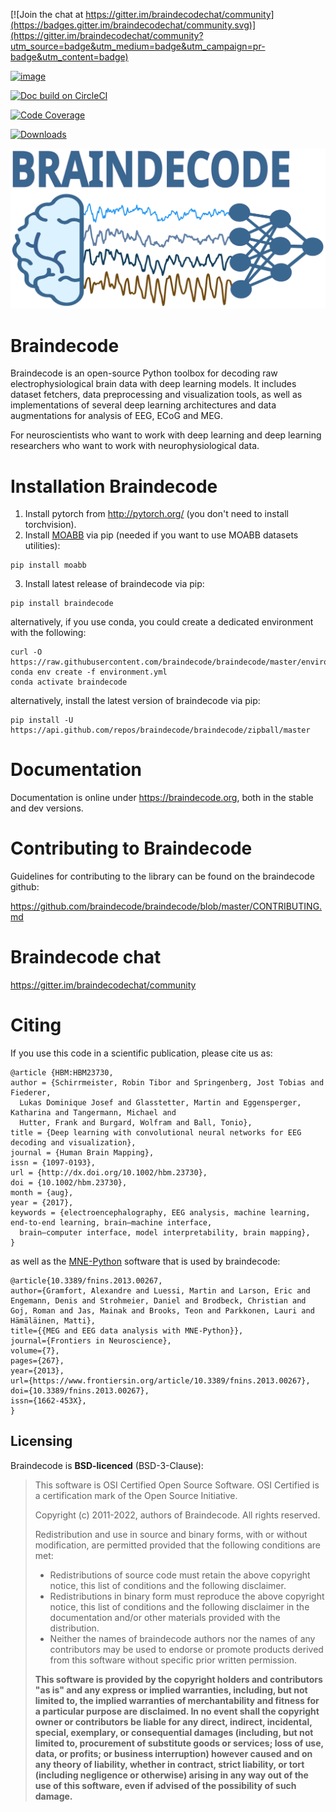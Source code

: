 [pepy-image]: https://pepy.tech/badge/braindecode
[pepy-url]: https://pepy.tech/project/braindecode

[![Join the chat at https://gitter.im/braindecodechat/community](https://badges.gitter.im/braindecodechat/community.svg)](https://gitter.im/braindecodechat/community?utm_source=badge&utm_medium=badge&utm_campaign=pr-badge&utm_content=badge)

[![image](https://github.com/braindecode/braindecode/workflows/tests-and-docs/badge.svg)](https://github.com/braindecode/braindecode/actions)

[![Doc build on CircleCI](https://circleci.com/gh/braindecode/braindecode.svg?style=svg)](https://circleci.com/gh/braindecode/braindecode)

[![Code Coverage](https://codecov.io/gh/braindecode/braindecode/branch/master/graph/badge.svg)](https://codecov.io/gh/braindecode/braindecode)

[![Downloads][pepy-image]][pepy-url]

![Braindecode Logo](https://raw.githubusercontent.com/braindecode/braindecode/master/docs/_static/braindecode.svg)


Braindecode
===========

Braindecode is an open-source Python toolbox for decoding raw
electrophysiological brain data with deep learning models. It includes
dataset fetchers, data preprocessing and visualization tools, as well as
implementations of several deep learning architectures and data
augmentations for analysis of EEG, ECoG and MEG.

For neuroscientists who want to work with deep learning and deep
learning researchers who want to work with neurophysiological data.

Installation Braindecode
========================

1.  Install pytorch from <http://pytorch.org/> (you don\'t need to
    install torchvision).
2.  Install [MOABB](https://github.com/NeuroTechX/moabb) via pip (needed
    if you want to use MOABB datasets utilities):

``` {.bash}
pip install moabb
```

3.  Install latest release of braindecode via pip:

``` {.bash}
pip install braindecode
```

alternatively, if you use conda, you could create a dedicated
environment with the following:

``` {.bash}
curl -O https://raw.githubusercontent.com/braindecode/braindecode/master/environment.yml
conda env create -f environment.yml
conda activate braindecode
```

alternatively, install the latest version of braindecode via pip:

``` {.bash}
pip install -U https://api.github.com/repos/braindecode/braindecode/zipball/master
```

Documentation
=============

Documentation is online under <https://braindecode.org>, both in the
stable and dev versions.

Contributing to Braindecode
===========================

Guidelines for contributing to the library can be found on the
braindecode github:

<https://github.com/braindecode/braindecode/blob/master/CONTRIBUTING.md>

Braindecode chat
================

<https://gitter.im/braindecodechat/community>

Citing
======

If you use this code in a scientific publication, please cite us as:

``` {.bibtex}
@article {HBM:HBM23730,
author = {Schirrmeister, Robin Tibor and Springenberg, Jost Tobias and Fiederer,
  Lukas Dominique Josef and Glasstetter, Martin and Eggensperger, Katharina and Tangermann, Michael and
  Hutter, Frank and Burgard, Wolfram and Ball, Tonio},
title = {Deep learning with convolutional neural networks for EEG decoding and visualization},
journal = {Human Brain Mapping},
issn = {1097-0193},
url = {http://dx.doi.org/10.1002/hbm.23730},
doi = {10.1002/hbm.23730},
month = {aug},
year = {2017},
keywords = {electroencephalography, EEG analysis, machine learning, end-to-end learning, brain–machine interface,
  brain–computer interface, model interpretability, brain mapping},
}
```

as well as the [MNE-Python](https://mne.tools) software that is used by
braindecode:

``` {.bibtex}
@article{10.3389/fnins.2013.00267,
author={Gramfort, Alexandre and Luessi, Martin and Larson, Eric and Engemann, Denis and Strohmeier, Daniel and Brodbeck, Christian and Goj, Roman and Jas, Mainak and Brooks, Teon and Parkkonen, Lauri and Hämäläinen, Matti},
title={{MEG and EEG data analysis with MNE-Python}},
journal={Frontiers in Neuroscience},
volume={7},
pages={267},
year={2013},
url={https://www.frontiersin.org/article/10.3389/fnins.2013.00267},
doi={10.3389/fnins.2013.00267},
issn={1662-453X},
}
```

Licensing
---------

Braindecode is **BSD-licenced** (BSD-3-Clause):

> This software is OSI Certified Open Source Software. OSI Certified is
> a certification mark of the Open Source Initiative.
>
> Copyright (c) 2011-2022, authors of Braindecode. All rights reserved.
>
> Redistribution and use in source and binary forms, with or without
> modification, are permitted provided that the following conditions are
> met:
>
> -   Redistributions of source code must retain the above copyright
>     notice, this list of conditions and the following disclaimer.
> -   Redistributions in binary form must reproduce the above copyright
>     notice, this list of conditions and the following disclaimer in
>     the documentation and/or other materials provided with the
>     distribution.
> -   Neither the names of braindecode authors nor the names of any
>     contributors may be used to endorse or promote products derived
>     from this software without specific prior written permission.
>
> **This software is provided by the copyright holders and contributors
> \"as is\" and any express or implied warranties, including, but not
> limited to, the implied warranties of merchantability and fitness for
> a particular purpose are disclaimed. In no event shall the copyright
> owner or contributors be liable for any direct, indirect, incidental,
> special, exemplary, or consequential damages (including, but not
> limited to, procurement of substitute goods or services; loss of use,
> data, or profits; or business interruption) however caused and on any
> theory of liability, whether in contract, strict liability, or tort
> (including negligence or otherwise) arising in any way out of the use
> of this software, even if advised of the possibility of such damage.**